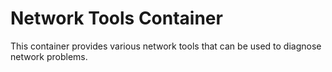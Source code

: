 # Network Tools Container

This container provides various network tools that can be used to diagnose network problems.
